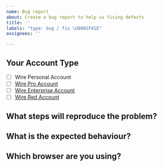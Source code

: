 ```yaml
---
name: Bug report
about: Create a bug report to help us fixing defects
title: ''
labels: "type: bug / fix \U0001F41E"
assignees: ''

---
```


## Your Account Type
- [ ] Wire Personal Account
- [ ] [Wire Pro Account](https://wire.com/products/pro-secure-team-collaboration/)
- [ ] [Wire Enterprise Account](https://wire.com/products/enterprise-collaboration/)
- [ ] [Wire Red Account](https://wire.com/products/red-crisis-communication-software/)

## What steps will reproduce the problem?

## What is the expected behaviour?

## Which browser are you using?

<!--- Please copy & paste the user agent which is shown to you here: http://whatsmyuseragent.org/ -->
